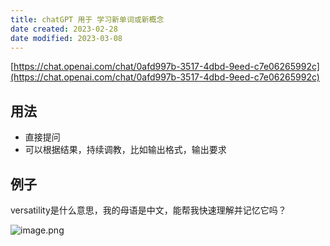 ```yaml
---
title: chatGPT 用于 学习新单词或新概念
date created: 2023-02-28
date modified: 2023-03-08
---
```


[https://chat.openai.com/chat/0afd997b-3517-4dbd-9eed-c7e06265992c](https://chat.openai.com/chat/0afd997b-3517-4dbd-9eed-c7e06265992c)

## 用法

- 直接提问
- 可以根据结果，持续调教，比如输出格式，输出要求

## 例子

versatility是什么意思，我的母语是中文，能帮我快速理解并记忆它吗？

![image.png](https://img.oldwinter.top/202302282043062.png)
